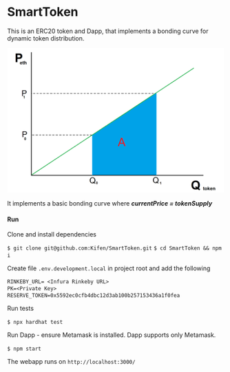 # SmartToken

This is an ERC20 token and Dapp, that implements a bonding curve for dynamic token distribution.

![bd](https://github.com/Kifen/SmartToken/blob/master/public/bonding_curve.png)

It implements a basic bonding curve where **_currentPrice = tokenSupply_**


#### Run

Clone and install dependencies

`$ git clone git@github.com:Kifen/SmartToken.git`
`$ cd SmartToken && npm i`

Create file `.env.development.local` in project root and add the following

```
RINKEBY_URL= <Infura Rinkeby URL>
PK=<Private Key>
RESERVE_TOKEN=0x5592ec0cfb4dbc12d3ab100b257153436a1f0fea
```

Run tests

`$ npx hardhat test`

Run Dapp - ensure Metamask is installed. Dapp supports only Metamask.

`$ npm start`

The webapp runs on `http://localhost:3000/`
